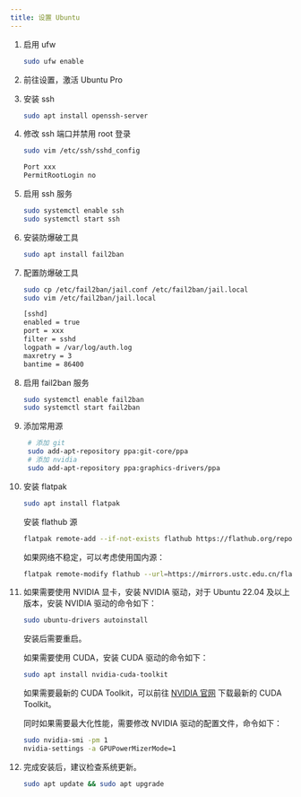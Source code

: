 ```yaml
---
title: 设置 Ubuntu
---
```


1. 启用 ufw

   ```bash
   sudo ufw enable
   ```

2. 前往设置，激活 Ubuntu Pro

3. 安装 ssh

   ```bash
   sudo apt install openssh-server
   ```

4. 修改 ssh 端口并禁用 root 登录

   ```bash
   sudo vim /etc/ssh/sshd_config
   ```

   ```bash
   Port xxx
   PermitRootLogin no
   ```

5. 启用 ssh 服务

   ```bash
   sudo systemctl enable ssh
   sudo systemctl start ssh
   ```

6. 安装防爆破工具

   ```bash
   sudo apt install fail2ban
   ```

7. 配置防爆破工具

   ```bash
   sudo cp /etc/fail2ban/jail.conf /etc/fail2ban/jail.local
   sudo vim /etc/fail2ban/jail.local
   ```

   ```bash
   [sshd]
   enabled = true
   port = xxx
   filter = sshd
   logpath = /var/log/auth.log
   maxretry = 3
   bantime = 86400
   ```

8. 启用 fail2ban 服务

   ```bash
   sudo systemctl enable fail2ban
   sudo systemctl start fail2ban
   ```

9. 添加常用源

   ```bash
    # 添加 git
    sudo add-apt-repository ppa:git-core/ppa
    # 添加 nvidia
    sudo add-apt-repository ppa:graphics-drivers/ppa
   ```

10. 安装 flatpak

    ```bash
    sudo apt install flatpak
    ```

    安装 flathub 源

    ```bash
    flatpak remote-add --if-not-exists flathub https://flathub.org/repo/flathub.flatpakrepo
    ```

    如果网络不稳定，可以考虑使用国内源：

    ```bash
    flatpak remote-modify flathub --url=https://mirrors.ustc.edu.cn/flathub
    ```

11. 如果需要使用 NVIDIA 显卡，安装 NVIDIA 驱动，对于 Ubuntu 22.04 及以上版本，安装 NVIDIA 驱动的命令如下：

    ```bash
    sudo ubuntu-drivers autoinstall
    ```

    安装后需要重启。

    如果需要使用 CUDA，安装 CUDA 驱动的命令如下：

    ```bash
    sudo apt install nvidia-cuda-toolkit
    ```

    如果需要最新的 CUDA Toolkit，可以前往 [NVIDIA 官网](https://developer.nvidia.com/cuda-downloads) 下载最新的 CUDA Toolkit。

    同时如果需要最大化性能，需要修改 NVIDIA 驱动的配置文件，命令如下：

    ```bash
    sudo nvidia-smi -pm 1
    nvidia-settings -a GPUPowerMizerMode=1
    ```

12. 完成安装后，建议检查系统更新。

    ```bash
    sudo apt update && sudo apt upgrade
    ```
